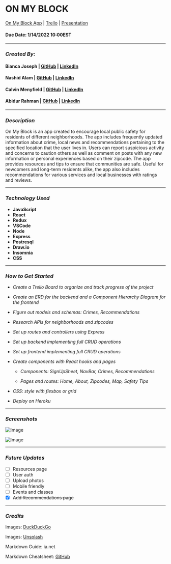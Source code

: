 # **ON MY BLOCK**

[ On My Block App](www.linkedin.com/biancaclairejoseph) | [Trello](https://trello.com/b/6YQIfgNk/on-my-block) | [Presentation](https://docs.google.com/presentation/d/1dZ0a4pu5cIhSksLojSuZa5WLPNdwoxLcTuiJQrp3DOY/edit?usp=sharing)

#### Due Date: 1/14/2022 10:00EST

---

### **_Created By:_**

#### Bianca Joseph | [GitHub](https://github.com/biancajoseph101) | [LinkedIn](https://www.linkedin.com/in/biancaclairejoseph)

#### Nashid Alam | [GitHub](https://github.com/Nashid-Alam) | [LinkedIn](https://www.linkedin.com/in/nashid-alam-02602147)

#### Calvin Menyfield | [GitHub](https://github.com/Kiiris) | [LinkedIn](https://www.linkedin.com/in/calvin-menyfield)

#### Abidur Rahman | [GitHub](https://github.com/dipta3124) | [LinkedIn](https://www.linkedin.com/in/abidurrahmandipta)

---

### **_Description_**

On My Block is an app created to encourage local public safety for residents of different neighborhoods. The app includes frequently updated information about crime, local news and recommendations pertaining to the specified location that the user lives in. Users can report suspicious activity and concerns to caution others as well as comment on posts with any new information or personal experiences based on their zipcode. The app provides resources and tips to ensure that communities are safe. Useful for newcomers and long-term residents alike, the app also includes recommendations for various services and local businesses with ratings and reviews.

---

### **_Technology Used_**

- **JavaScript**
- **React**
- **Redux**
- **VSCode**
- **Node**
- **Express**
- **Postresql**
- **Draw.io**
- **Insomnia**
- **CSS**

---

### **_How to Get Started_**

- _Create a Trello Board to organize and track progress of the project_
- _Create an ERD for the backend and a Component Hierarchy Diagram for the frontend_
- _Figure out models and schemas: Crimes, Recommendations_
- _Research APIs for neighborhoods and zipcodes_
- _Set up routes and controllers using Express_
- _Set up backend implementing full CRUD operations_
- _Set up frontend implementing full CRUD operations_
- _Create components with React hooks and pages_

  - _Components: SignUpSheet, NavBar, Crimes, Recommendations_

  - _Pages and routes: Home, About, Zipcodes, Map, Safety Tips_

- _CSS: style with flexbox or grid_
- _Deploy on Heroku_

---

### **_Screenshots_**

![Image](https://imgur.com/a/gh79lbX.png)

![Image](https://imgur.com/YGsvbmq.png)

---

### **_Future Updates_**

- [ ] Resources page
- [ ] User auth
- [ ] Upload photos
- [ ] Mobile friendly
- [ ] Events and classes
- [x] ~~Add Recommendations page~~

---

### **_Credits_**

Images: [DuckDuckGo](www.duckduckgo.com)

Images: [Unsplash](www.unsplash.com)

Markdown Guide: ia.net

Markdown Cheatsheet: [GitHub](www.github.com)
